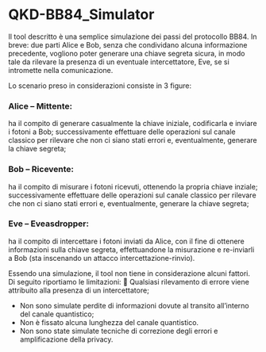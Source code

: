 # QKD-BB84_Simulator
Il tool descritto è una semplice simulazione dei passi del protocollo BB84.
In breve: due parti Alice e Bob, senza che condividano alcuna informazione precedente, vogliono poter generare una chiave segreta sicura, in modo tale da rilevare la presenza di un eventuale intercettatore, Eve, se si intromette nella comunicazione. 

Lo scenario preso in considerazioni consiste in 3 figure: 
### Alice – Mittente: 
ha il compito di generare casualmente la chiave iniziale, codificarla  e inviare i fotoni a Bob; successivamente effettuare delle operazioni sul canale classico per rilevare che non ci siano stati errori e, eventualmente, generare la chiave segreta; 

### Bob – Ricevente: 
ha il compito di misurare i fotoni ricevuti, ottenendo la propria chiave inziale; successivamente effettuare delle operazioni sul canale classico per rilevare che non ci siano stati errori e, eventualmente, generare la chiave segreta; 

### Eve – Eveasdropper: 
ha il compito di intercettare i fotoni inviati da Alice, con il fine di ottenere informazioni sulla chiave segreta, effettuandone la misurazione e re-inviarli a Bob (sta inscenando un attacco intercettazione-rinvio). 

Essendo una simulazione, il tool non tiene in considerazione alcuni fattori. Di seguito riportiamo le limitazioni:   Qualsiasi rilevamento di errore viene attribuito alla presenza di un intercettatore; 
- Non sono simulate perdite di informazioni dovute al transito all’interno del canale quantistico; 
- Non è fissato alcuna lunghezza del canale quantistico. 
- Non sono state simulate tecniche di correzione degli errori e amplificazione della privacy. 
